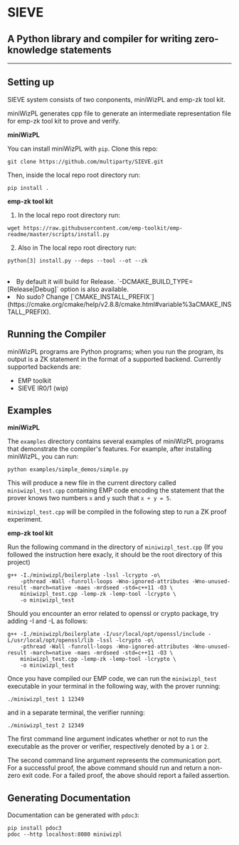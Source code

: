 # SIEVE

## A Python library and compiler for writing zero-knowledge statements

----

## Setting up

SIEVE system consists of two conponents, miniWizPL and emp-zk tool kit.

miniWizPL generates cpp file to generate an intermediate representation file for emp-zk tool kit to prove and verify. 

<strong> miniWizPL </strong><br>

You can install miniWizPL with `pip`. 
Clone this repo:

```
git clone https://github.com/multiparty/SIEVE.git
```

Then, inside the local repo root directory run:

```
pip install .
```

<strong> emp-zk tool kit </strong><br>

1. In the local repo root directory run: 
```
wget https://raw.githubusercontent.com/emp-toolkit/emp-readme/master/scripts/install.py
```

2. Also in The local repo root directory run: 
  ```
  python[3] install.py --deps --tool --ot --zk
  ```
  <br>
    <li> By default it will build for Release. `-DCMAKE_BUILD_TYPE=[Release|Debug]` option is also available.</li>
    <li> No sudo? Change [`CMAKE_INSTALL_PREFIX`](https://cmake.org/cmake/help/v2.8.8/cmake.html#variable%3aCMAKE_INSTALL_PREFIX).</li>

## Running the Compiler

miniWizPL programs are Python programs; when you run the program, its
output is a ZK statement in the format of a supported backend.
Currently supported backends are:

- EMP toolkit
- SIEVE IR0/1 (wip)

## Examples

<strong> miniWizPL </strong><br>

The `examples` directory contains several examples of miniWizPL
programs that demonstrate the compiler's features. For example, after
installing miniWizPL, you can run:

```
python examples/simple_demos/simple.py
```

This will produce a new file in the current directory called
`miniwizpl_test.cpp` containing EMP code encoding the statement that
the prover knows two numbers `x` and `y` such that `x + y = 5`.

`miniwizpl_test.cpp` will be compiled in the following step to run a ZK proof experiment.

<strong> emp-zk tool kit </strong><br>

Run the following command in the directory of `miniwizpl_test.cpp` (If you followed the instruction here exacly, it should be the root directory of this project)

```
g++ -I./miniwizpl/boilerplate -lssl -lcrypto -o\
    -pthread -Wall -funroll-loops -Wno-ignored-attributes -Wno-unused-result -march=native -maes -mrdseed -std=c++11 -O3 \
    miniwizpl_test.cpp -lemp-zk -lemp-tool -lcrypto \
    -o miniwizpl_test
```

Should you encounter an error related to openssl or crypto package, try adding -I and -L as follows:

```
g++ -I./miniwizpl/boilerplate -I/usr/local/opt/openssl/include -L/usr/local/opt/openssl/lib -lssl -lcrypto -o\
    -pthread -Wall -funroll-loops -Wno-ignored-attributes -Wno-unused-result -march=native -maes -mrdseed -std=c++11 -O3 \
    miniwizpl_test.cpp -lemp-zk -lemp-tool -lcrypto \
    -o miniwizpl_test
```

Once you have compiled our EMP code, we can run the `miniwizpl_test`
executable in your terminal in the following way, with the prover running:

```
./miniwizpl_test 1 12349
```

and in a separate terminal, the verifier running:

```
./miniwizpl_test 2 12349
```

The first command line argument indicates whether or not to run the executable as the prover or verifier, respectively denoted by a `1` or `2`. 

The second command line argument represents the communication port. 
For a successful proof, the above command should run and return 
a non-zero exit code. For a failed proof, the above should report a failed assertion.

## Generating Documentation

Documentation can be generated with `pdoc3`:

```
pip install pdoc3
pdoc --http localhost:8080 miniwizpl
```
